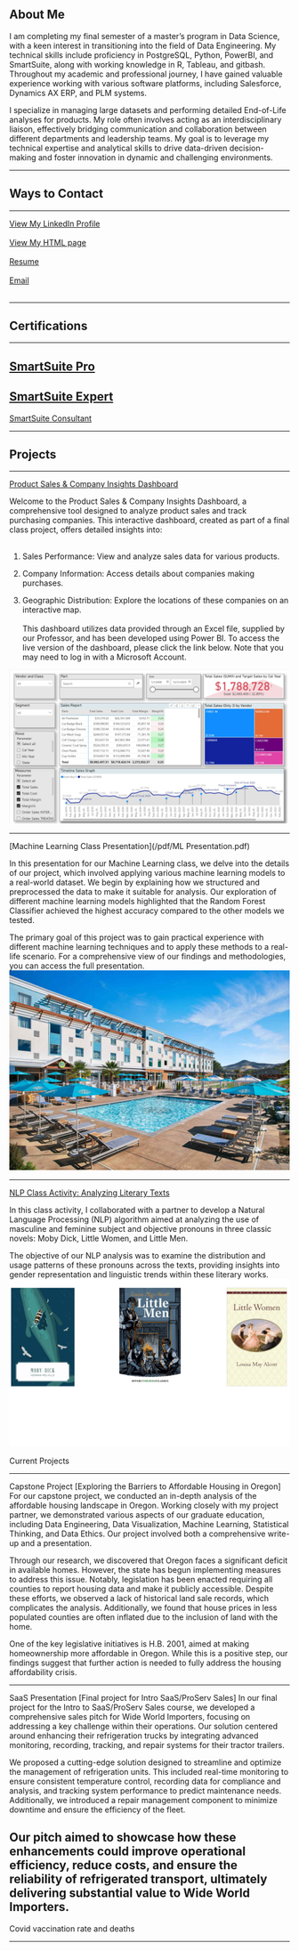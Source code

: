 ## About Me
I am completing my final semester of a master’s program in Data Science, with a keen interest in transitioning into the field of Data Engineering. My technical skills include proficiency in PostgreSQL, Python, PowerBI, and SmartSuite, along with working knowledge in R, Tableau, and gitbash. Throughout my academic and professional journey, I have gained valuable experience working with various software platforms, including Salesforce, Dynamics AX ERP, and PLM systems.

I specialize in managing large datasets and performing detailed End-of-Life analyses for products. My role often involves acting as an interdisciplinary liaison, effectively bridging communication and collaboration between different departments and leadership teams. My goal is to leverage my technical expertise and analytical skills to drive data-driven decision-making and foster innovation in dynamic and challenging environments.

---
## Ways to Contact
---
  <a href="https://www.linkedin.com/in/jonathanmcgechie">View My LinkedIn Profile</a>
  <br><br>
  <a href="questions.html">View My HTML page</a>
  <br><br>
  <a href="/pdf/Data_Engineering.pdf"> Resume </a>
  <br><br>
  <a href="mailto:jjmcgecgechie@willamette.edu"> Email </a>
  <br><br>

---
## Certifications
---
[SmartSuite Pro](pdf/certificate-pro-certification.pdf)
---
[SmartSuite Expert](pdf/certificate-expert-certification.pdf)
---
[SmartSuite Consultant](pdf/certificate-consultant-certification.pdf)

---

## Projects

---
[Product Sales & Company Insights Dashboard](https://app.powerbi.com/groups/me/reports/dadec2ca-04b4-4f3a-9a6e-666739c096c9/ReportSection78e4e1f0d4b3662e1485?experience=power-bi&ownerId=8647d4d1-04d0-4c1a-8a4f-bf49d3e82ad6&referrer=embed.appsource)

Welcome to the Product Sales & Company Insights Dashboard, a comprehensive tool designed to analyze product sales and track purchasing companies. This interactive dashboard, created as part of a final class project, offers detailed insights into:
<br><br>
1) Sales Performance: View and analyze sales data for various products.

2) Company Information: Access details about companies making purchases.
   
3) Geographic Distribution: Explore the locations of these companies on an interactive map.
<br><br>
This dashboard utilizes data provided through an Excel file, supplied by our Professor, and has been developed using Power BI. To access the live version of the dashboard, please click the link below. Note that you may need to log in with a Microsoft Account.
<img src="images/PowerBI_Dashboard.jpg?raw=true"/>

---
[Machine Learning Class Presentation](/pdf/ML Presentation.pdf)

In this presentation for our Machine Learning class, we delve into the details of our project, which involved applying various machine learning models to a real-world dataset. We begin by explaining how we structured and preprocessed the data to make it suitable for analysis. Our exploration of different machine learning models highlighted that the Random Forest Classifier achieved the highest accuracy compared to the other models we tested.

The primary goal of this project was to gain practical experience with different machine learning techniques and to apply these methods to a real-life scenario. For a comprehensive view of our findings and methodologies, you can access the full presentation.
<img src="images/Hotel.jpg?raw=true"/>


---

[NLP Class Activity: Analyzing Literary Texts](/pdf/aholland_jjmcgechie_NLPPROJECT.pdf)

In this class activity, I collaborated with a partner to develop a Natural Language Processing (NLP) algorithm aimed at analyzing the use of masculine and feminine subject and objective pronouns in three classic novels: Moby Dick, Little Women, and Little Men.

The objective of our NLP analysis was to examine the distribution and usage patterns of these pronouns across the texts, providing insights into gender representation and linguistic trends within these literary works.
<img src="images/nlp.jpg?raw=true"/>

Current Projects

---
Capstone Project
[Exploring the Barriers to Affordable Housing in Oregon]
For our capstone project, we conducted an in-depth analysis of the affordable housing landscape in Oregon. Working closely with my project partner, we demonstrated various aspects of our graduate education, including Data Engineering, Data Visualization, Machine Learning, Statistical Thinking, and Data Ethics. Our project involved both a comprehensive write-up and a presentation.

Through our research, we discovered that Oregon faces a significant deficit in available homes. However, the state has begun implementing measures to address this issue. Notably, legislation has been enacted requiring all counties to report housing data and make it publicly accessible. Despite these efforts, we observed a lack of historical land sale records, which complicates the analysis. Additionally, we found that house prices in less populated counties are often inflated due to the inclusion of land with the home.

One of the key legislative initiatives is H.B. 2001, aimed at making homeownership more affordable in Oregon. While this is a positive step, our findings suggest that further action is needed to fully address the housing affordability crisis.


---
SaaS Presentation
[Final project for Intro SaaS/ProServ Sales]
In our final project for the Intro to SaaS/ProServ Sales course, we developed a comprehensive sales pitch for Wide World Importers, focusing on addressing a key challenge within their operations. Our solution centered around enhancing their refrigeration trucks by integrating advanced monitoring, recording, tracking, and repair systems for their tractor trailers.

We proposed a cutting-edge solution designed to streamline and optimize the management of refrigeration units. This included real-time monitoring to ensure consistent temperature control, recording data for compliance and analysis, and tracking system performance to predict maintenance needs. Additionally, we introduced a repair management component to minimize downtime and ensure the efficiency of the fleet.

Our pitch aimed to showcase how these enhancements could improve operational efficiency, reduce costs, and ensure the reliability of refrigerated transport, ultimately delivering substantial value to Wide World Importers.
---
Covid vaccination rate and deaths


---